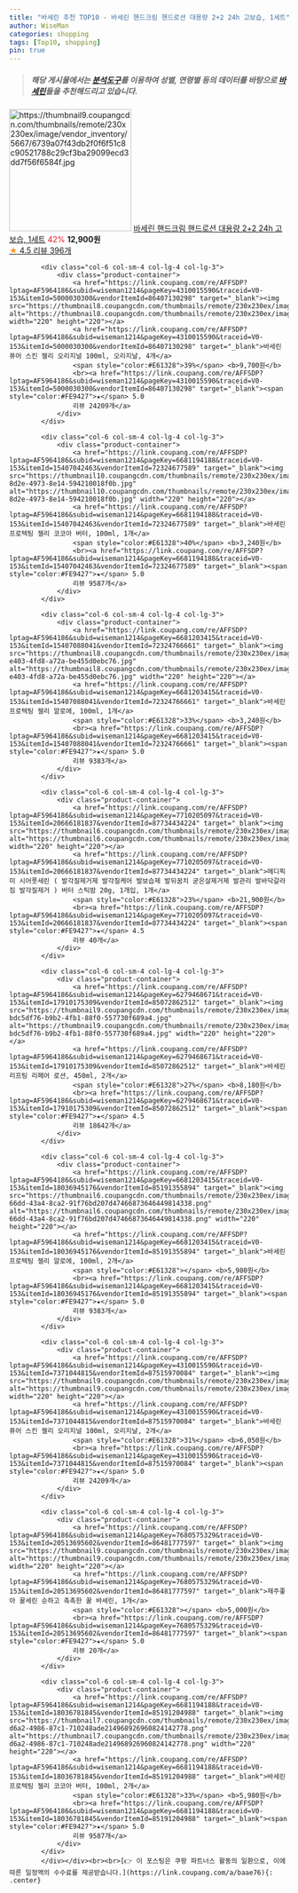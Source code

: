 ```yaml
---
title: "바세린 추천 TOP10 - 바세린 핸드크림 핸드로션 대용량 2+2 24h 고보습, 1세트"
author: WiseMan
categories: shopping
tags: [Top10, shopping]
pin: true
---
```


> ##### 해당 게시물에서는 [**분석도구**](https://itemscout.io/)를 이용하여 **성별**, **연령별** 등의 데이터를 바탕으로 [**바세린**](https://link.coupang.com/a/baae76)들을 추천해드리고 있습니다.
<div class="container"><div class="row">
            <div class="col-6 col-sm-4 col-lg-4 col-lg-3">
                <div class="product-container">
                    <a href="https://link.coupang.com/re/AFFSDP?lptag=AF5964186&subid=wiseman1214&pageKey=6930826891&traceid=V0-153&itemId=16770005225&vendorItemId=83951232296" target="_blank"><img src="https://thumbnail9.coupangcdn.com/thumbnails/remote/230x230ex/image/vendor_inventory/5667/6739a07f43db2f0f6f51c8c90521788c29cf3ba29099ecd3dd7f56f6584f.jpg" alt="https://thumbnail9.coupangcdn.com/thumbnails/remote/230x230ex/image/vendor_inventory/5667/6739a07f43db2f0f6f51c8c90521788c29cf3ba29099ecd3dd7f56f6584f.jpg" width="220" height="220"></a>
                    <a href="https://link.coupang.com/re/AFFSDP?lptag=AF5964186&subid=wiseman1214&pageKey=6930826891&traceid=V0-153&itemId=16770005225&vendorItemId=83951232296" target="_blank">바세린 핸드크림 핸드로션 대용량 2+2 24h 고보습, 1세트</a>
                    <span style="color:#E61328">42%</span> <b>12,900원</b>
                    <br><a href="https://link.coupang.com/re/AFFSDP?lptag=AF5964186&subid=wiseman1214&pageKey=6930826891&traceid=V0-153&itemId=16770005225&vendorItemId=83951232296" target="_blank"><span style="color:#FE9427">★</span> 4.5
                    리뷰 396개</a>
                </div>
            </div>
            
            <div class="col-6 col-sm-4 col-lg-4 col-lg-3">
                <div class="product-container">
                    <a href="https://link.coupang.com/re/AFFSDP?lptag=AF5964186&subid=wiseman1214&pageKey=4310015590&traceid=V0-153&itemId=5000030300&vendorItemId=86407130298" target="_blank"><img src="https://thumbnail8.coupangcdn.com/thumbnails/remote/230x230ex/image/vendor_inventory/24d3/a37b6a18a78d6ad308dd7642d3db262c6abf9e7b8e0ff88697e797d9cc06.jpg" alt="https://thumbnail8.coupangcdn.com/thumbnails/remote/230x230ex/image/vendor_inventory/24d3/a37b6a18a78d6ad308dd7642d3db262c6abf9e7b8e0ff88697e797d9cc06.jpg" width="220" height="220"></a>
                    <a href="https://link.coupang.com/re/AFFSDP?lptag=AF5964186&subid=wiseman1214&pageKey=4310015590&traceid=V0-153&itemId=5000030300&vendorItemId=86407130298" target="_blank">바세린 퓨어 스킨 젤리 오리지널 100ml, 오리지날, 4개</a>
                    <span style="color:#E61328">39%</span> <b>9,700원</b>
                    <br><a href="https://link.coupang.com/re/AFFSDP?lptag=AF5964186&subid=wiseman1214&pageKey=4310015590&traceid=V0-153&itemId=5000030300&vendorItemId=86407130298" target="_blank"><span style="color:#FE9427">★</span> 5.0
                    리뷰 24209개</a>
                </div>
            </div>
            
            <div class="col-6 col-sm-4 col-lg-4 col-lg-3">
                <div class="product-container">
                    <a href="https://link.coupang.com/re/AFFSDP?lptag=AF5964186&subid=wiseman1214&pageKey=6681194188&traceid=V0-153&itemId=15407042463&vendorItemId=72324677589" target="_blank"><img src="https://thumbnail10.coupangcdn.com/thumbnails/remote/230x230ex/image/retail/images/2020/10/22/9/8/2e67eb91-8d2e-4973-8e14-594210018f0b.jpg" alt="https://thumbnail10.coupangcdn.com/thumbnails/remote/230x230ex/image/retail/images/2020/10/22/9/8/2e67eb91-8d2e-4973-8e14-594210018f0b.jpg" width="220" height="220"></a>
                    <a href="https://link.coupang.com/re/AFFSDP?lptag=AF5964186&subid=wiseman1214&pageKey=6681194188&traceid=V0-153&itemId=15407042463&vendorItemId=72324677589" target="_blank">바세린 프로텍팅 젤리 코코아 버터, 100ml, 1개</a>
                    <span style="color:#E61328">40%</span> <b>3,240원</b>
                    <br><a href="https://link.coupang.com/re/AFFSDP?lptag=AF5964186&subid=wiseman1214&pageKey=6681194188&traceid=V0-153&itemId=15407042463&vendorItemId=72324677589" target="_blank"><span style="color:#FE9427">★</span> 5.0
                    리뷰 9587개</a>
                </div>
            </div>
            
            <div class="col-6 col-sm-4 col-lg-4 col-lg-3">
                <div class="product-container">
                    <a href="https://link.coupang.com/re/AFFSDP?lptag=AF5964186&subid=wiseman1214&pageKey=6681203415&traceid=V0-153&itemId=15407088041&vendorItemId=72324766661" target="_blank"><img src="https://thumbnail8.coupangcdn.com/thumbnails/remote/230x230ex/image/retail/images/2020/10/22/9/3/120ce387-e403-4fd8-a72a-be455d0ebc76.jpg" alt="https://thumbnail8.coupangcdn.com/thumbnails/remote/230x230ex/image/retail/images/2020/10/22/9/3/120ce387-e403-4fd8-a72a-be455d0ebc76.jpg" width="220" height="220"></a>
                    <a href="https://link.coupang.com/re/AFFSDP?lptag=AF5964186&subid=wiseman1214&pageKey=6681203415&traceid=V0-153&itemId=15407088041&vendorItemId=72324766661" target="_blank">바세린 프로텍팅 젤리 알로에, 100ml, 1개</a>
                    <span style="color:#E61328">33%</span> <b>3,240원</b>
                    <br><a href="https://link.coupang.com/re/AFFSDP?lptag=AF5964186&subid=wiseman1214&pageKey=6681203415&traceid=V0-153&itemId=15407088041&vendorItemId=72324766661" target="_blank"><span style="color:#FE9427">★</span> 5.0
                    리뷰 9383개</a>
                </div>
            </div>
            
            <div class="col-6 col-sm-4 col-lg-4 col-lg-3">
                <div class="product-container">
                    <a href="https://link.coupang.com/re/AFFSDP?lptag=AF5964186&subid=wiseman1214&pageKey=7710205097&traceid=V0-153&itemId=20666181837&vendorItemId=87734434224" target="_blank"><img src="https://thumbnail6.coupangcdn.com/thumbnails/remote/230x230ex/image/vendor_inventory/7645/ece8745276f1afc40f709f43c5d249f023b2a792248e79f81edc14f4fcd3.jpg" alt="https://thumbnail6.coupangcdn.com/thumbnails/remote/230x230ex/image/vendor_inventory/7645/ece8745276f1afc40f709f43c5d249f023b2a792248e79f81edc14f4fcd3.jpg" width="220" height="220"></a>
                    <a href="https://link.coupang.com/re/AFFSDP?lptag=AF5964186&subid=wiseman1214&pageKey=7710205097&traceid=V0-153&itemId=20666181837&vendorItemId=87734434224" target="_blank">메디픽미 시어풋세린 ( 발각질제거제 발각질케어 발보습제 발뒤꿈치 굳은살제거제 발관리 발바닥갈라짐 발각질제거 ) 버터 스틱밤 20g, 1개입, 1개</a>
                    <span style="color:#E61328">23%</span> <b>21,900원</b>
                    <br><a href="https://link.coupang.com/re/AFFSDP?lptag=AF5964186&subid=wiseman1214&pageKey=7710205097&traceid=V0-153&itemId=20666181837&vendorItemId=87734434224" target="_blank"><span style="color:#FE9427">★</span> 4.5
                    리뷰 40개</a>
                </div>
            </div>
            
            <div class="col-6 col-sm-4 col-lg-4 col-lg-3">
                <div class="product-container">
                    <a href="https://link.coupang.com/re/AFFSDP?lptag=AF5964186&subid=wiseman1214&pageKey=6279468671&traceid=V0-153&itemId=17910175309&vendorItemId=85072862512" target="_blank"><img src="https://thumbnail9.coupangcdn.com/thumbnails/remote/230x230ex/image/retail/images/6356249828395615-bdc5df76-b9b2-4fb1-88f0-557730f689a4.jpg" alt="https://thumbnail9.coupangcdn.com/thumbnails/remote/230x230ex/image/retail/images/6356249828395615-bdc5df76-b9b2-4fb1-88f0-557730f689a4.jpg" width="220" height="220"></a>
                    <a href="https://link.coupang.com/re/AFFSDP?lptag=AF5964186&subid=wiseman1214&pageKey=6279468671&traceid=V0-153&itemId=17910175309&vendorItemId=85072862512" target="_blank">바세린 리프팅 리페어 로션, 450ml, 2개</a>
                    <span style="color:#E61328">27%</span> <b>8,180원</b>
                    <br><a href="https://link.coupang.com/re/AFFSDP?lptag=AF5964186&subid=wiseman1214&pageKey=6279468671&traceid=V0-153&itemId=17910175309&vendorItemId=85072862512" target="_blank"><span style="color:#FE9427">★</span> 4.5
                    리뷰 18642개</a>
                </div>
            </div>
            
            <div class="col-6 col-sm-4 col-lg-4 col-lg-3">
                <div class="product-container">
                    <a href="https://link.coupang.com/re/AFFSDP?lptag=AF5964186&subid=wiseman1214&pageKey=6681203415&traceid=V0-153&itemId=18036945176&vendorItemId=85191355894" target="_blank"><img src="https://thumbnail6.coupangcdn.com/thumbnails/remote/230x230ex/image/retail/images/e55413c9-66dd-43a4-8ca2-91f76bd207d47466873646449814338.png" alt="https://thumbnail6.coupangcdn.com/thumbnails/remote/230x230ex/image/retail/images/e55413c9-66dd-43a4-8ca2-91f76bd207d47466873646449814338.png" width="220" height="220"></a>
                    <a href="https://link.coupang.com/re/AFFSDP?lptag=AF5964186&subid=wiseman1214&pageKey=6681203415&traceid=V0-153&itemId=18036945176&vendorItemId=85191355894" target="_blank">바세린 프로텍팅 젤리 알로에, 100ml, 2개</a>
                    <span style="color:#E61328"></span> <b>5,980원</b>
                    <br><a href="https://link.coupang.com/re/AFFSDP?lptag=AF5964186&subid=wiseman1214&pageKey=6681203415&traceid=V0-153&itemId=18036945176&vendorItemId=85191355894" target="_blank"><span style="color:#FE9427">★</span> 5.0
                    리뷰 9383개</a>
                </div>
            </div>
            
            <div class="col-6 col-sm-4 col-lg-4 col-lg-3">
                <div class="product-container">
                    <a href="https://link.coupang.com/re/AFFSDP?lptag=AF5964186&subid=wiseman1214&pageKey=4310015590&traceid=V0-153&itemId=7371044815&vendorItemId=87515970084" target="_blank"><img src="https://thumbnail9.coupangcdn.com/thumbnails/remote/230x230ex/image/vendor_inventory/80d4/ee812fc6fadfce616799ad64a2d810ec618ced9e3712e33f81dcaa8e9a62.JPG" alt="https://thumbnail9.coupangcdn.com/thumbnails/remote/230x230ex/image/vendor_inventory/80d4/ee812fc6fadfce616799ad64a2d810ec618ced9e3712e33f81dcaa8e9a62.JPG" width="220" height="220"></a>
                    <a href="https://link.coupang.com/re/AFFSDP?lptag=AF5964186&subid=wiseman1214&pageKey=4310015590&traceid=V0-153&itemId=7371044815&vendorItemId=87515970084" target="_blank">바세린 퓨어 스킨 젤리 오리지널 100ml, 오리지날, 2개</a>
                    <span style="color:#E61328">31%</span> <b>6,050원</b>
                    <br><a href="https://link.coupang.com/re/AFFSDP?lptag=AF5964186&subid=wiseman1214&pageKey=4310015590&traceid=V0-153&itemId=7371044815&vendorItemId=87515970084" target="_blank"><span style="color:#FE9427">★</span> 5.0
                    리뷰 24209개</a>
                </div>
            </div>
            
            <div class="col-6 col-sm-4 col-lg-4 col-lg-3">
                <div class="product-container">
                    <a href="https://link.coupang.com/re/AFFSDP?lptag=AF5964186&subid=wiseman1214&pageKey=7680575329&traceid=V0-153&itemId=20513695602&vendorItemId=86481777597" target="_blank"><img src="https://thumbnail9.coupangcdn.com/thumbnails/remote/230x230ex/image/vendor_inventory/ec82/c08f60f637ae1203627fce6249f9724a15360626db574733bbc44ce4db14.jpg" alt="https://thumbnail9.coupangcdn.com/thumbnails/remote/230x230ex/image/vendor_inventory/ec82/c08f60f637ae1203627fce6249f9724a15360626db574733bbc44ce4db14.jpg" width="220" height="220"></a>
                    <a href="https://link.coupang.com/re/AFFSDP?lptag=AF5964186&subid=wiseman1214&pageKey=7680575329&traceid=V0-153&itemId=20513695602&vendorItemId=86481777597" target="_blank">재주좋아 꿀세린 순하고 촉촉한 꿀 바세린, 1개</a>
                    <span style="color:#E61328"></span> <b>5,000원</b>
                    <br><a href="https://link.coupang.com/re/AFFSDP?lptag=AF5964186&subid=wiseman1214&pageKey=7680575329&traceid=V0-153&itemId=20513695602&vendorItemId=86481777597" target="_blank"><span style="color:#FE9427">★</span> 5.0
                    리뷰 20개</a>
                </div>
            </div>
            
            <div class="col-6 col-sm-4 col-lg-4 col-lg-3">
                <div class="product-container">
                    <a href="https://link.coupang.com/re/AFFSDP?lptag=AF5964186&subid=wiseman1214&pageKey=6681194188&traceid=V0-153&itemId=18036781845&vendorItemId=85191204988" target="_blank"><img src="https://thumbnail7.coupangcdn.com/thumbnails/remote/230x230ex/image/retail/images/19ca075d-d6a2-4986-87c1-710248ade214968926960824142778.png" alt="https://thumbnail7.coupangcdn.com/thumbnails/remote/230x230ex/image/retail/images/19ca075d-d6a2-4986-87c1-710248ade214968926960824142778.png" width="220" height="220"></a>
                    <a href="https://link.coupang.com/re/AFFSDP?lptag=AF5964186&subid=wiseman1214&pageKey=6681194188&traceid=V0-153&itemId=18036781845&vendorItemId=85191204988" target="_blank">바세린 프로텍팅 젤리 코코아 버터, 100ml, 2개</a>
                    <span style="color:#E61328">33%</span> <b>5,980원</b>
                    <br><a href="https://link.coupang.com/re/AFFSDP?lptag=AF5964186&subid=wiseman1214&pageKey=6681194188&traceid=V0-153&itemId=18036781845&vendorItemId=85191204988" target="_blank"><span style="color:#FE9427">★</span> 5.0
                    리뷰 9587개</a>
                </div>
            </div>
            </div></div><br><br>[👉 이 포스팅은 쿠팡 파트너스 활동의 일환으로, 이에 따른 일정액의 수수료를 제공받습니다.](https://link.coupang.com/a/baae76){: .center}